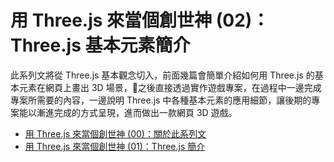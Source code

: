 # 用 Three.js 來當個創世神 (02)：Three.js 基本元素簡介

此系列文將從 Three.js 基本觀念切入，前面幾篇會簡單介紹如何用 Three.js 的基本元素在網頁上畫出 3D 場景，之後直接透過實作遊戲專案，在過程中一邊完成專案所需要的內容，一邊說明 Three.js 中各種基本元素的應用細節，讓後期的專案能以漸進完成的方式呈現，進而做出一款網頁 3D 遊戲。

- [用 Three.js 來當個創世神 (00)：關於此系列文](https://ithelp.ithome.com.tw/articles/10199657)
- [用 Three.js 來當個創世神 (01)：Three.js 簡介](https://ithelp.ithome.com.tw/articles/10199690)
